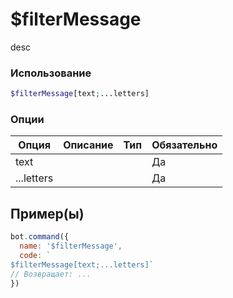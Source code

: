# $filterMessage
desc
### Использование
```php
$filterMessage[text;...letters]
```

### Опции

| Опция | Описание | Тип | Обязательно |
|--------|-------------|------|----------|
| text |  |  | Да | 
| ...letters |  |  | Да | 
## Пример(ы)

```javascript
bot.command({
  name: '$filterMessage',
  code: `
$filterMessage[text;...letters]`
// Возвращает: ...
})
```